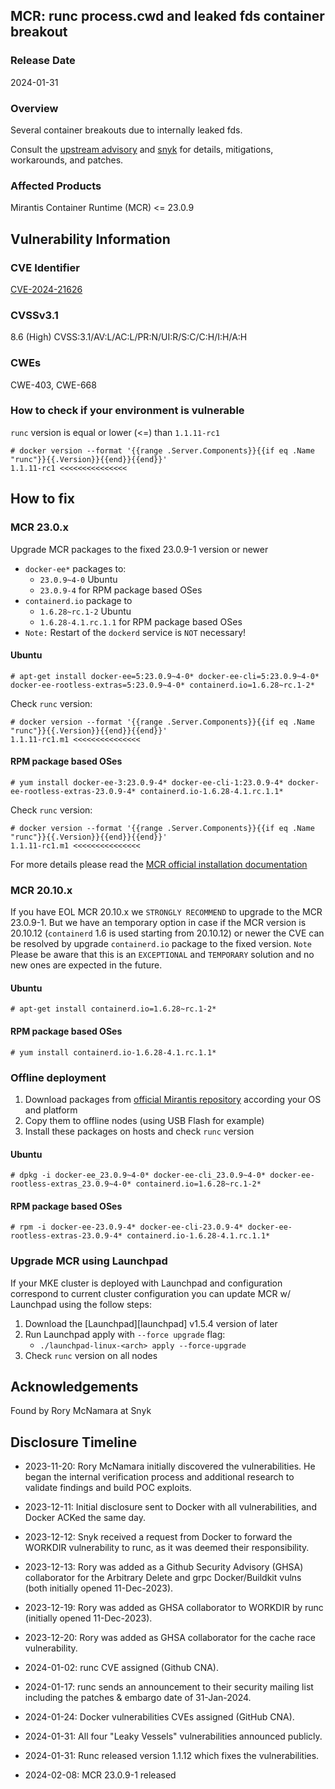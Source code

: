## MCR: runc process.cwd and leaked fds container breakout 
### Release Date
2024-01-31
### Overview
Several container breakouts due to internally leaked fds.

Consult the [upstream advisory][upstream] and [snyk][snyk.io] for details, mitigations, workarounds, and patches.
### Affected Products
Mirantis Container Runtime (MCR) <= 23.0.9
## Vulnerability Information
### CVE Identifier
[CVE-2024-21626][nvd.nist.gov]
### CVSSv3.1
8.6 (High) CVSS:3.1/AV:L/AC:L/PR:N/UI:R/S:C/C:H/I:H/A:H
### CWEs
CWE-403, CWE-668
### How to check if your environment is vulnerable
`runc` version is equal or lower (<=) than `1.1.11-rc1`
````
# docker version --format '{{range .Server.Components}}{{if eq .Name "runc"}}{{.Version}}{{end}}{{end}}'
1.1.11-rc1 <<<<<<<<<<<<<<<
````
## How to fix
### MCR 23.0.x
Upgrade MCR packages to the fixed 23.0.9-1 version or newer
* `docker-ee*` packages to:
  - `23.0.9~4-0` Ubuntu
  - `23.0.9-4` for RPM package based OSes
* `containerd.io` package to
  - `1.6.28~rc.1-2` Ubuntu
  - `1.6.28-4.1.rc.1.1` for RPM package based OSes
* `Note:` Restart of the `dockerd` service is `NOT` necessary! 
#### Ubuntu
```
# apt-get install docker-ee=5:23.0.9~4-0* docker-ee-cli=5:23.0.9~4-0* docker-ee-rootless-extras=5:23.0.9~4-0* containerd.io=1.6.28~rc.1-2*
```
Check `runc` version:
```
# docker version --format '{{range .Server.Components}}{{if eq .Name "runc"}}{{.Version}}{{end}}{{end}}'
1.1.11-rc1.m1 <<<<<<<<<<<<<<<
```
#### RPM package based OSes
```
# yum install docker-ee-3:23.0.9-4* docker-ee-cli-1:23.0.9-4* docker-ee-rootless-extras-23.0.9-4* containerd.io-1.6.28-4.1.rc.1.1*
```
Check `runc` version:
```
# docker version --format '{{range .Server.Components}}{{if eq .Name "runc"}}{{.Version}}{{end}}{{end}}'
1.1.11-rc1.m1 <<<<<<<<<<<<<<<
```

For more details please read the [MCR official installation documentation][mcr.docs]

### MCR 20.10.x 
If you have EOL MCR 20.10.x we `STRONGLY RECOMMEND` to upgrade to the MCR 23.0.9-1.
But we have an temporary option in case if the MCR version is 20.10.12 (`containerd` 1.6 is used starting from 20.10.12) or newer the CVE can be resolved by upgrade `containerd.io` package to the fixed version.
`Note` Please be aware that this is an `EXCEPTIONAL` and `TEMPORARY` solution and no new ones are expected in the future.
#### Ubuntu
```
# apt-get install containerd.io=1.6.28~rc.1-2*
```
#### RPM package based OSes
```
# yum install containerd.io-1.6.28-4.1.rc.1.1*
```

### Offline deployment
1. Download packages from [official Mirantis repository][mcr.repos] according your OS and platform
2. Copy them to offline nodes (using USB Flash for example)
3. Install these packages on hosts and check `runc` version
#### Ubuntu
```
# dpkg -i docker-ee_23.0.9~4-0* docker-ee-cli_23.0.9~4-0* docker-ee-rootless-extras_23.0.9~4-0* containerd.io=1.6.28~rc.1-2*
```
#### RPM package based OSes
```
# rpm -i docker-ee-23.0.9-4* docker-ee-cli-23.0.9-4* docker-ee-rootless-extras-23.0.9-4* containerd.io-1.6.28-4.1.rc.1.1*
```

### Upgrade MCR using Launchpad 
If your MKE cluster is deployed with Launchpad and configuration correspond to current cluster configuration you can 
update MCR w/ Launchpad using the follow steps:
1. Download the [Launchpad][launchpad] v1.5.4 version of later
2. Run Launchpad apply with `--force upgrade` flag:
   - `./launchpad-linux-<arch> apply --force-upgrade` 
3. Check `runc` version on all nodes

## Acknowledgements
Found by Rory McNamara at Snyk 
## Disclosure Timeline
* 2023-11-20: Rory McNamara initially discovered the vulnerabilities. He began the internal verification process and additional research to validate findings and build POC exploits.
* 2023-12-11: Initial disclosure sent to Docker with all vulnerabilities, and Docker ACKed the same day.
* 2023-12-12: Snyk received a request from Docker to forward the WORKDIR vulnerability to runc, as it was deemed their responsibility.
* 2023-12-13: Rory was added as a Github Security Advisory (GHSA) collaborator for the Arbitrary Delete and grpc Docker/Buildkit vulns (both initially opened 11-Dec-2023).
* 2023-12-19: Rory was added as GHSA collaborator to WORKDIR by runc (initially opened 11-Dec-2023).
* 2023-12-20: Rory was added as GHSA collaborator for the cache race vulnerability.
* 2024-01-02: runc CVE assigned (Github CNA).
* 2024-01-17: runc sends an announcement to their security mailing list including the patches & embargo date of 31-Jan-2024.
* 2024-01-24: Docker vulnerabilities CVEs assigned (GitHub CNA).
* 2024-01-31: All four "Leaky Vessels" vulnerabilities announced publicly.
* 2024-01-31: Runc released version 1.1.12 which fixes the vulnerabilities.
* 2024-02-08: MCR 23.0.9-1 released

  [upstream]: https://github.com/opencontainers/runc/security/advisories/GHSA-xr7r-f8xq-vfvv
  [snyk.io]: https://snyk.io/blog/cve-2024-21626-runc-process-cwd-container-breakout 
  [nvd.nist.gov]: https://nvd.nist.gov/vuln/detail/CVE-2024-21626 
  [mcr.docs]: https://docs.mirantis.com/mcr/23.0/install/mcr-linux.html
  [mcr.repos]: https://repos.miranits.com/
  [laucnpad]: https://github.com/Mirantis/mcc/releases/tag/v1.5.4